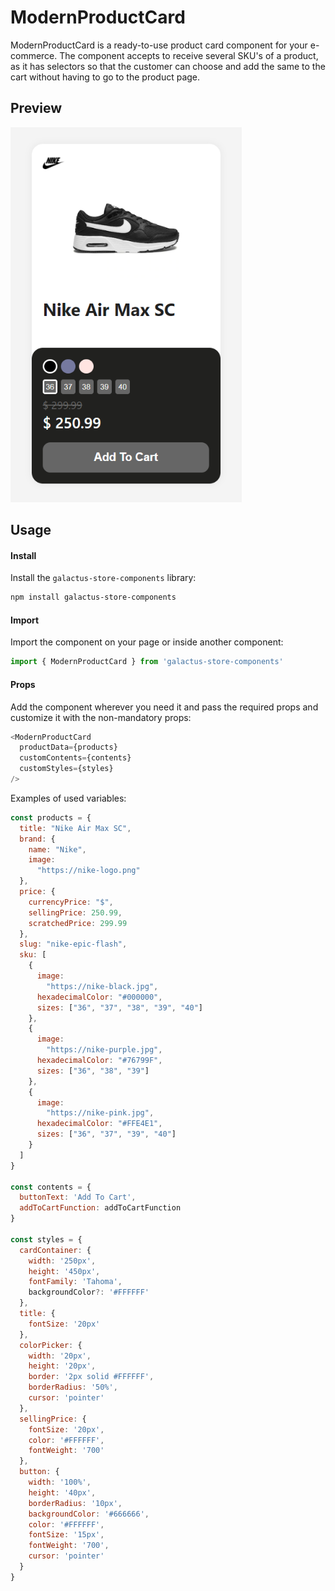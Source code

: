 # ModernProductCard

ModernProductCard is a ready-to-use product card component for your e-commerce. The component accepts to receive several SKU's of a product, as it has selectors so that the customer can choose and add the same to the cart without having to go to the product page.

## Preview

<div>
  <img alt="Component" height="600" src=".github/component.png" />
</div>

## Usage

#### Install

Install the `galactus-store-components` library:

```sh
npm install galactus-store-components
```

#### Import

Import the component on your page or inside another component:

```javascript
import { ModernProductCard } from 'galactus-store-components'
```

#### Props

Add the component wherever you need it and pass the required props and customize it with the non-mandatory props:

```javascript
<ModernProductCard
  productData={products}
  customContents={contents}
  customStyles={styles}
/>
```

Examples of used variables:

```javascript
const products = {
  title: "Nike Air Max SC",
  brand: {
    name: "Nike",
    image:
      "https://nike-logo.png"
  },
  price: {
    currencyPrice: "$",
    sellingPrice: 250.99,
    scratchedPrice: 299.99
  },
  slug: "nike-epic-flash",
  sku: [
    {
      image:
        "https://nike-black.jpg",
      hexadecimalColor: "#000000",
      sizes: ["36", "37", "38", "39", "40"]
    },
    {
      image:
        "https://nike-purple.jpg",
      hexadecimalColor: "#76799F",
      sizes: ["36", "38", "39"]
    },
    {
      image:
        "https://nike-pink.jpg",
      hexadecimalColor: "#FFE4E1",
      sizes: ["36", "37", "39", "40"]
    }
  ]
}

const contents = {
  buttonText: 'Add To Cart',
  addToCartFunction: addToCartFunction
}

const styles = {
  cardContainer: {
    width: '250px',
    height: '450px',
    fontFamily: 'Tahoma',
    backgroundColor?: '#FFFFFF'
  },
  title: {
    fontSize: '20px'
  },
  colorPicker: {
    width: '20px',
    height: '20px',
    border: '2px solid #FFFFFF',
    borderRadius: '50%',
    cursor: 'pointer'
  },
  sellingPrice: {
    fontSize: '20px',
    color: '#FFFFFF',
    fontWeight: '700'
  },
  button: {
    width: '100%',
    height: '40px',
    borderRadius: '10px',
    backgroundColor: '#666666',
    color: '#FFFFFF',
    fontSize: '15px',
    fontWeight: '700',
    cursor: 'pointer'
  }
}
```
